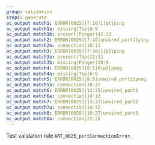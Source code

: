 ```yaml
---
group: validation
steps: generate
ac_output match1: ERROR[0025]|7:10|1|p1|ping
ac_output match1a: missing|Top|6:9
ac_output match1b: present|Pinger|42:13
ac_output match2: ERROR[0025]|7:10|unwired_port1|ping
ac_output match2a: connection|10:13
ac_output match3: ERROR[0025]|7:10|1|p2|ping
ac_output match3a: present|Top|22:13
ac_output match3b: missing|Pinger|39:9
ac_output match4: ERROR[0025]|8:5|0|p2|pong
ac_output match4a: missing|Top|6:9
ac_output match5: ERROR[0025]|8:5|unwired_port2|pong
ac_output match5a: connection|10:37
ac_output match6: ERROR[0025]|12:35|unwired_port1
ac_output match6a: connection|14:13
ac_output match7: ERROR[0025]|13:37|unwired_port2
ac_output match7a: connection|14:32
ac_output match8: ERROR[0025]|16:27|unwired_port3
ac_output match8a: connection|22:26
---
```

Test validation rule `ART_0025_portConnectionError`.

